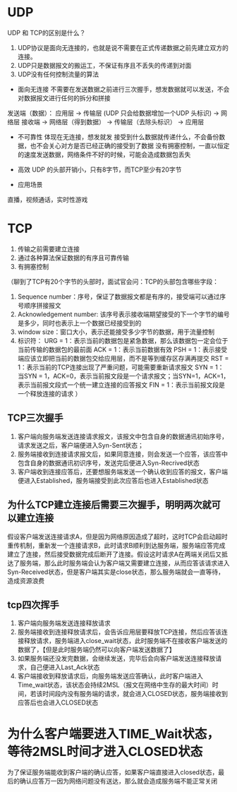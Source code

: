 # UDP

UDP 和 TCP的区别是什么？
1. UDP协议是面向无连接的，也就是说不需要在正式传递数据之前先建立双方的连接。
2. UDP只是数据报文的搬运工，不保证有序且不丢失的传递到对面
3. UDP没有任何控制流量的算法

- 面向无连接
不需要在发送数据之前进行三次握手，想发数据就可以发送，不会对数据报文进行任何的拆分和拼接

发送端（数据）： 应用层 -> 传输层 (UDP 只会给数据增加一个UDP 头标识) -> 网络层
接收端 -> 网络层（得到数据） -> 传输层（去除头标识） -> 应用层

- 不可靠性
体现在无连接，想发就发
接受到什么数据就传递什么，不会备份数据，也不会关心对方是否已经正确的接受到了数据
没有拥塞控制，一直以恒定的速度发送数据，网络条件不好的时候，可能会造成数据包丢失


- 高效
UDP 的头部开销小，只有8字节，而TCP至少有20字节

- 应用场景

直播，视频通话，实时性游戏


# TCP
1. 传输之前需要建立连接
2. 通过各种算法保证数据的有序且可靠传输
3. 有拥塞控制
  
（聊到了TCP有20个字节的头部时，面试官会问：TCP的头部包含哪些字段：
   1. Sequence number：序号，保证了数据报文都是有序的，接受端可以通过序号顺序拼接报文
   2. Acknowledgement number: 该序号表示接收端期望接受的下一个字节的编号是多少，同时也表示上一个数据已经接受到的
   3. window size：窗口大小，表示还能接受多少字节的数据，用于流量控制
   4. 标识符：
        URG = 1：表示当前的数据包是紧急数据，那么该数据包一定会位于当前传输的数据包的最前面
        ACK = 1：表示当前数据有效
        PSH = 1：表示接受端应该立即把当前的数据包交给应用层，而不是等到缓存区存满再提交
        RST = 1：表示当前的TCP连接出现了严重问题，可能需要重新请求报文
        SYN = 1：当SYN = 1，ACK=0，表示当前报文段是一个请求报文；当SYN=1，ACK=1，表示当前报文段式一个统一建立连接的应答报文
        FIN = 1：表示当前报文段是一个释放连接的请求
  ）

## TCP三次握手
1. 客户端向服务端发送连接请求报文，该报文中包含自身的数据通讯初始序号，请求发送之后，客户端便进入Syn-Sent状态；
2. 服务端接收到连接请求报文后，如果同意连接，则会发送一个应答，该应答中包含自身的数据通讯初识序号，发送完后便进入Syn-Recrived状态
3. 客户端收到连接应答后，还要想服务端发送一个确认收到应答的报文，客户端便进入Established，服务端接受到此次应答后也进入Established状态


## 为什么TCP建立连接后需要三次握手，明明两次就可以建立连接
假设客户端发送连接请求A，但是因为网络原因造成了超时，这时TCP会启动超时重传机制，重新发一个连接请求B，此时请求B顺利到达服务端，服务端应答完成建立了连接，然后接受数据完成后断开了连接。假设这时请求A在两端关闭后又抵达了服务端，那么此时服务端会认为客户端又需要建立连接，从而应答该请求进入Syn-Received状态，但是客户端其实是close状态，那么服务端就会一直等待，造成资源浪费

## tcp四次挥手
1. 客户端向服务端发送连接释放请求
2. 服务端接收到连接释放请求后，会告诉应用层要释放TCP连接，然后应答该连接释放请求，服务端进入close_wait状态，此时服务端不在接收客户端发送的数据了，【但是此时服务端仍然可以向客户端发送数据了】
3. 如果服务端还没发完数据，会继续发送，完毕后会向客户端发送连接释放请求，自己便进入Last_Ack状态
4. 客户端接收到释放请求后，向服务端发送应答确认，此时客户端进入Time_wait状态，该状态会持续2MSL（报文在网络中生存的最大时间）时间，若该时间段内没有服务端的请求，就会进入CLOSED状态，服务端接收到应答后也会进入CLOSED状态


# 为什么客户端要进入TIME_Wait状态，等待2MSL时间才进入CLOSED状态
为了保证服务端能收到客户端的确认应答，如果客户端直接进入closed状态，最后的确认应答万一因为网络问题没有送达，那么就会造成服务端不能正常关闭